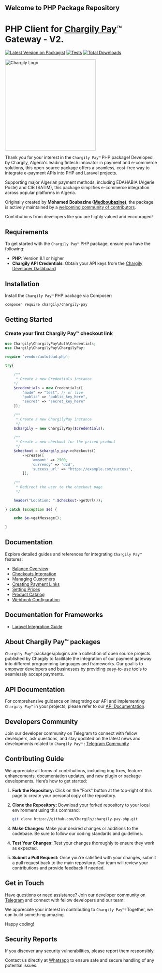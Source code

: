 ## Welcome to PHP Package Repository

# PHP Client for [Chargily Pay](https://chargily.com/business/pay "Chargily Pay")™ Gateway - V2.

[![Latest Version on Packagist](https://img.shields.io/packagist/v/chargily/chargily-pay.svg?style=flat-square)](https://packagist.org/packages/chargily/chargily-pay)
[![Tests](https://img.shields.io/github/actions/workflow/status/Chargily/chargily-pay-php/php.yml?branch=main&label=tests&style=flat-square)](https://github.com/Chargily/chargily-pay-php/actions/workflows/php.yml)
[![Total Downloads](https://img.shields.io/packagist/dt/chargily/chargily-pay.svg?style=flat-square)](https://packagist.org/packages/chargily/chargily-pay)

<img src="https://mintlify.s3-us-west-1.amazonaws.com/chargily-78/logo/light.svg" alt="Chargily Logo" width="300"/>


Thank you for your interest in the `Chargily Pay™` PHP package! Developed by Chargily, Algeria's leading fintech innovator in payment and e-commerce solutions, this open-source package offers a seamless, cost-free way to integrate e-payment APIs into PHP and Laravel projects.

Supporting major Algerian payment methods, including EDAHABIA (Algerie Poste) and CIB (SATIM), this package simplifies e-commerce integration across popular platforms in Algeria.

Originally created by **Mohamed Boubazine ([Medboubazine](https://github.com/Medboubazine))**, the package is actively maintained by a [welcoming community of contributors](https://github.com/Chargily/chargily-pay-php/graphs/contributors). 

Contributions from developers like you are highly valued and encouraged!


## Requirements

To get started with the `Chargily Pay™` PHP package, ensure you have the following:

- **PHP**: Version 8.1 or higher
- **Chargily API Credentials**: Obtain your API keys from the [Chargily Developer Dashboard](https://pay.chargily.com/test/dashboard/developers-corner)

## Installation

Install the `Chargily Pay™` PHP package via Composer:

```bash
composer require chargily/chargily-pay
```

## Getting Started

### Create your first Chargily Pay™ checkout link

```php
use Chargily\ChargilyPay\Auth\Credentials;
use Chargily\ChargilyPay\ChargilyPay;

require 'vendor/autoload.php';

try{

    /**
     * Create a new Credentials instance
    */
    $credentials = new Credentials([
        "mode" => "test", // or live
        "public" => "public_key_here",
        "secret" => "secret_key_here"
    ]);

    /**
     * Create a new ChargilyPay instance
     */
    $chargily = new ChargilyPay($credentials);
    
    /**
     * Create a new checkout for the priced product
     */
    $checkout = $chargily_pay->checkouts()
        ->create([
            'amount' => 2500,
            'currency' => 'dzd',
            'success_url' => "https://example.com/success",
        ]);
        
    /**
     * Redirect the user to the checkout page
     */

    header("Location: ".$checkout->getUrl());
    
} catch (Exception $e) {

    echo $e->getMessage();
    
}
```

## Documentation

Explore detailed guides and references for integrating `Chargily Pay™` features:

- [Balance Overview](https://github.com/Chargily/chargily-pay-php/blob/main/docs/Balance.md)
- [Checkouts Integration](https://github.com/Chargily/chargily-pay-php/blob/main/docs/Checkouts.md)
- [Managing Customers](https://github.com/Chargily/chargily-pay-php/blob/main/docs/Customers.md)
- [Creating Payment Links](https://github.com/Chargily/chargily-pay-php/blob/main/docs/PaymentLinks.md)
- [Setting Prices](https://github.com/Chargily/chargily-pay-php/blob/main/docs/Prices.md)
- [Product Catalog](https://github.com/Chargily/chargily-pay-php/blob/main/docs/Products.md)
- [Webhook Configuration](https://github.com/Chargily/chargily-pay-php/blob/main/docs/Webhook.md)

## Documentation for Frameworks

- [Laravel Integration Guide](https://github.com/Chargily/chargily-pay-php/blob/main/docs/frameworks/Laravel.md)

## About Chargily Pay™ packages

`Chargily Pay™` packages/plugins are a collection of open source projects published by Chargily to facilitate the integration of our payment gateway into different programming languages and frameworks. Our goal is to empower developers and businesses by providing easy-to-use tools to seamlessly accept payments.

## API Documentation

For comprehensive guidance on integrating our API and implementing `Chargily Pay™` in your projects, please refer to our [API Documentation](https://dev.chargily.com/pay-v2/introduction).

## Developers Community

Join our developer community on Telegram to connect with fellow developers, ask questions, and stay updated on the latest news and developments related to `Chargily Pay™` : [Telegram Community](https://chargi.link/PayTelegramCommunity)

## Contributing Guide

We appreciate all forms of contributions, including bug fixes, feature enhancements, documentation updates, and new plugin or package developments. Here’s how to get started:

1. **Fork the Repository:** Click on the "Fork" button at the top-right of this page to create your personal copy of the repository.

2. **Clone the Repository:** Download your forked repository to your local environment using this command:

    ```bash
    git clone https://github.com/Chargily/chargily-pay-php.git
    ```

3. **Make Changes:** Make your desired changes or additions to the codebase. Be sure to follow our coding standards and guidelines.

4. **Test Your Changes:** Test your changes thoroughly to ensure they work as expected.

5. **Submit a Pull Request:** Once you're satisfied with your changes, submit a pull request back to the main repository. Our team will review your contributions and provide feedback if needed.

## Get in Touch

Have questions or need assistance? Join our developer community on [Telegram](https://chargi.link/PayTelegramCommunity) and connect with fellow developers and our team.

We appreciate your interest in contributing to `Chargily Pay™`! Together, we can build something amazing.

Happy coding!


## Security Reports

If you discover any security vulnerabilities, please report them responsibly. 

Contact us directly at [Whatsapp](https://chargi.link/WaPay) to ensure safe and secure handling of any potential issues.